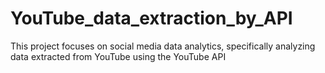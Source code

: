 # YouTube_data_extraction_by_API
This project focuses on social media data analytics, specifically analyzing data extracted from YouTube using the YouTube API
